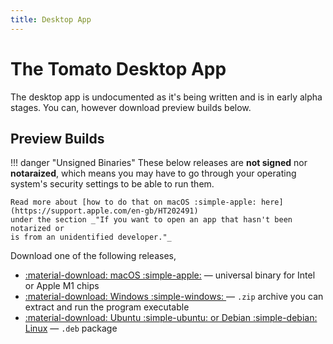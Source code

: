 ```yaml
---
title: Desktop App
---
```


# The Tomato Desktop App

The desktop app is undocumented as it's being written and is in early alpha
stages. You can, however download preview builds below.

## Preview Builds

!!! danger "Unsigned Binaries"
    These below releases are **not signed** nor **notaraized**, which means
    you may have to go through your operating system's security settings to be
    able to run them.

    Read more about [how to do that on macOS :simple-apple: here](https://support.apple.com/en-gb/HT202491)
    under the section _"If you want to open an app that hasn't been notarized or
    is from an unidentified developer."_

Download one of the following releases,

  * [:material-download: macOS :simple-apple:](https://priv.bmir.org/tomato-preview-macos.zip)
    &mdash; universal binary for Intel or Apple M1 chips
  * [:material-download: Windows :simple-windows: ](https://priv.bmir.org/tomato-preview-windows.zip)
    &mdash; `.zip` archive you can extract and run the program executable
  * [:material-download: Ubuntu :simple-ubuntu: or Debian :simple-debian: Linux](https://priv.bmir.org/tomato-preview-linux_amd64.deb)
    &mdash; `.deb` package
